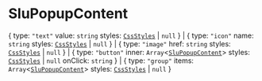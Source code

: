 # **SluPopupContent**

{ type: `"text"` value: `string` styles: [`CssStyles`](./CssStyles) | `null` } |
{ type: `"icon"` name: `string` styles: [`CssStyles`](./CssStyles) | `null` } |
{ type: `"image"` href: `string` styles: [`CssStyles`](./CssStyles) | `null` } |
{ type: `"button"` inner: `Array`<[`SluPopupContent`](./SluPopupContent)>
styles: [`CssStyles`](./CssStyles) | `null` onClick: `string` } | { type:
`"group"` items: `Array`<[`SluPopupContent`](./SluPopupContent)> styles:
[`CssStyles`](./CssStyles) | `null` }
